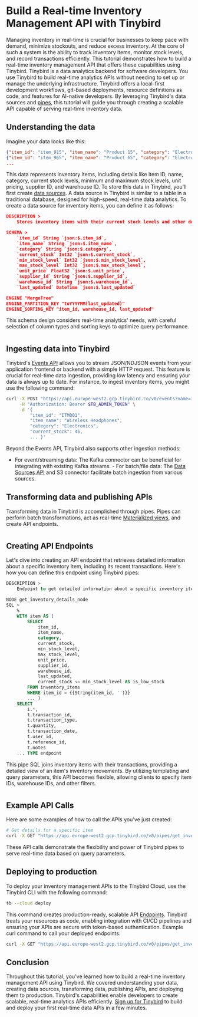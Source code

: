 # Build a Real-time Inventory Management API with Tinybird

Managing inventory in real-time is crucial for businesses to keep pace with demand, minimize stockouts, and reduce excess inventory. At the core of such a system is the ability to track inventory items, monitor stock levels, and record transactions efficiently. This tutorial demonstrates how to build a real-time inventory management API that offers these capabilities using Tinybird. Tinybird is a data analytics backend for software developers. You use Tinybird to build real-time analytics APIs without needing to set up or manage the underlying infrastructure. Tinybird offers a local-first development workflows, git-based deployments, resource definitions as code, and features for AI-native developers. By leveraging Tinybird's data sources and [pipes](https://www.tinybird.co/docs/forward/work-with-data/pipes?utm_source=DEV&utm_campaign=tb+create+--prompt+DEV), this tutorial will guide you through creating a scalable API capable of serving real-time inventory data. 

## Understanding the data

Imagine your data looks like this:

```json
{"item_id": "item_915", "item_name": "Product 15", "category": "Electronics", "current_stock": 915, "min_stock_level": 25, "max_stock_level": 515, "unit_price": 305, "supplier_id": "supplier_15", "warehouse_id": "wh_0", "last_updated": "2025-04-14 20:49:33"}
{"item_id": "item_965", "item_name": "Product 65", "category": "Electronics", "current_stock": 965, "min_stock_level": 25, "max_stock_level": 565, "unit_price": 885, "supplier_id": "supplier_5", "warehouse_id": "wh_0", "last_updated": "2025-05-04 20:49:33"}
...
```

This data represents inventory items, including details like item ID, name, category, current stock levels, minimum and maximum stock levels, unit pricing, supplier ID, and warehouse ID. To store this data in Tinybird, you'll first create [data sources](https://www.tinybird.co/docs/forward/get-data-in/data-sources?utm_source=DEV&utm_campaign=tb+create+--prompt+DEV). A data source in Tinybird is similar to a table in a traditional database, designed for high-speed, real-time data analytics. To create a data source for inventory items, you can define it as follows:

```json
DESCRIPTION >
    Stores inventory items with their current stock levels and other details

SCHEMA >
    `item_id` String `json:$.item_id`,
    `item_name` String `json:$.item_name`,
    `category` String `json:$.category`,
    `current_stock` Int32 `json:$.current_stock`,
    `min_stock_level` Int32 `json:$.min_stock_level`,
    `max_stock_level` Int32 `json:$.max_stock_level`,
    `unit_price` Float32 `json:$.unit_price`,
    `supplier_id` String `json:$.supplier_id`,
    `warehouse_id` String `json:$.warehouse_id`,
    `last_updated` DateTime `json:$.last_updated`

ENGINE "MergeTree"
ENGINE_PARTITION_KEY "toYYYYMM(last_updated)"
ENGINE_SORTING_KEY "item_id, warehouse_id, last_updated"
```

This schema design considers real-time analytics' needs, with careful selection of column types and sorting keys to optimize query performance. 

#

## Ingesting data into Tinybird

Tinybird's [Events API](https://www.tinybird.co/docs/forward/get-data-in/events-api?utm_source=DEV&utm_campaign=tb+create+--prompt+DEV) allows you to stream JSON/NDJSON events from your application frontend or backend with a simple HTTP request. This feature is crucial for real-time data ingestion, providing low latency and ensuring your data is always up to date. For instance, to ingest inventory items, you might use the following command:

```bash
curl -X POST "https://api.europe-west2.gcp.tinybird.co/v0/events?name=inventory_items&utm_source=DEV&utm_campaign=tb+create+--prompt+DEV" \
     -H "Authorization: Bearer $TB_ADMIN_TOKEN" \
     -d '{
         "item_id": "ITM001",
         "item_name": "Wireless Headphones",
         "category": "Electronics",
         "current_stock": 45,
         ... }'
```

Beyond the Events API, Tinybird also supports other ingestion methods:
- For event/streaming data: The Kafka connector can be beneficial for integrating with existing Kafka streams. - For batch/file data: The [Data Sources API](https://www.tinybird.co/docs/api-reference/datasource-api?utm_source=DEV&utm_campaign=tb+create+--prompt+DEV) and S3 connector facilitate batch ingestion from various sources. 

## Transforming data and publishing APIs

Transforming data in Tinybird is accomplished through pipes. Pipes can perform batch transformations, act as real-time [Materialized views](https://www.tinybird.co/docs/forward/work-with-data/optimize/materialized-views?utm_source=DEV&utm_campaign=tb+create+--prompt+DEV), and create API endpoints. 

#

## Creating API Endpoints

Let's dive into creating an API endpoint that retrieves detailed information about a specific inventory item, including its recent transactions. Here's how you can define this endpoint using Tinybird pipes:

```sql
DESCRIPTION >
    Endpoint to get detailed information about a specific inventory item including recent transactions

NODE get_inventory_details_node
SQL >
    %
    WITH item AS (
        SELECT 
            item_id,
            item_name,
            category,
            current_stock,
            min_stock_level,
            max_stock_level,
            unit_price,
            supplier_id,
            warehouse_id,
            last_updated,
            current_stock <= min_stock_level AS is_low_stock
        FROM inventory_items
        WHERE item_id = {{String(item_id, '')}}
        ... )
    SELECT 
        i.*,
        t.transaction_id,
        t.transaction_type,
        t.quantity,
        t.transaction_date,
        t.user_id,
        t.reference_id,
        t.notes
    ... TYPE endpoint
```

This pipe SQL joins inventory items with their transactions, providing a detailed view of an item's inventory movements. By utilizing templating and query parameters, this API becomes flexible, allowing clients to specify item IDs, warehouse IDs, and other filters. 

#

## Example API Calls

Here are some examples of how to call the APIs you've just created:

```bash
# Get details for a specific item
curl -X GET "https://api.europe-west2.gcp.tinybird.co/v0/pipes/get_inventory_details.json?token=%24TB_ADMIN_TOKEN&item_id=ITM001&utm_source=DEV&utm_campaign=tb+create+--prompt+DEV"
```

These API calls demonstrate the flexibility and power of Tinybird pipes to serve real-time data based on query parameters. 

## Deploying to production

To deploy your inventory management APIs to the Tinybird Cloud, use the Tinybird CLI with the following command:

```bash
tb --cloud deploy
```

This command creates production-ready, scalable API [Endpoints](https://www.tinybird.co/docs/forward/work-with-data/publish-data/endpoints?utm_source=DEV&utm_campaign=tb+create+--prompt+DEV). Tinybird treats your resources as code, enabling integration with CI/CD pipelines and ensuring your APIs are secure with token-based authentication. Example curl command to call your deployed endpoints:

```bash
curl -X GET "https://api.europe-west2.gcp.tinybird.co/v0/pipes/get_inventory_items.json?token=%24TB_ADMIN_TOKEN&utm_source=DEV&utm_campaign=tb+create+--prompt+DEV"
```

## Conclusion

Throughout this tutorial, you've learned how to build a real-time inventory management API using Tinybird. We covered understanding your data, creating data sources, transforming data, publishing APIs, and deploying them to production. Tinybird's capabilities enable developers to create scalable, real-time analytics APIs efficiently. [Sign up for Tinybird](https://cloud.tinybird.co/signup?utm_source=DEV&utm_campaign=tb+create+--prompt+DEV) to build and deploy your first real-time data APIs in a few minutes.